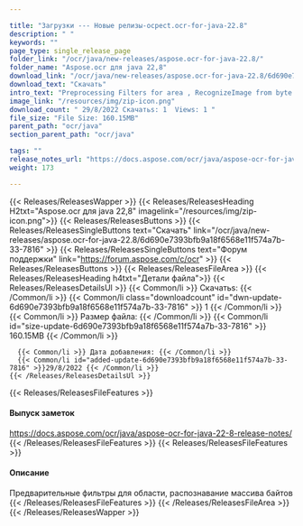 ```yaml
---

title: "Загрузки --- Новые релизы-ocpect.ocr-for-java-22.8"
description: " "
keywords: ""
page_type: single_release_page
folder_link: "/ocr/java/new-releases/aspose.ocr-for-java-22.8/"
folder_name: "Aspose.ocr для java 22,8"
download_link: "/ocr/java/new-releases/aspose.ocr-for-java-22.8/6d690e7393bfb9a18f6568e11f574a7b-33-7816"
download_text: "Скачать"
intro_text: "Preprocessing Filters for area , RecognizeImage from byte array"
image_link: "/resources/img/zip-icon.png"
download_count: " 29/8/2022 Скачатьs: 1  Views: 1 "
file_size: "File Size: 160.15MB"
parent_path: "ocr/java"
section_parent_path: "ocr/java"

tags: ""
release_notes_url: "https://docs.aspose.com/ocr/java/aspose-ocr-for-java-22-8-release-notes/"
weight: 173

---
```


{{< Releases/ReleasesWapper >}}
  {{< Releases/ReleasesHeading H2txt="Aspose.ocr для java 22,8" imagelink="/resources/img/zip-icon.png">}}
  {{< Releases/ReleasesButtons >}}
    {{< Releases/ReleasesSingleButtons text="Скачать" link="/ocr/java/new-releases/aspose.ocr-for-java-22.8/6d690e7393bfb9a18f6568e11f574a7b-33-7816" >}}
    {{< Releases/ReleasesSingleButtons text="Форум поддержки" link="https://forum.aspose.com/c/ocr" >}}
  {{< Releases/ReleasesButtons >}}
  {{< Releases/ReleasesFileArea >}}
    {{< Releases/ReleasesHeading h4txt="Детали файла">}}
    {{< Releases/ReleasesDetailsUl >}}
      {{< Common/li >}} Скачатьs: {{< /Common/li >}}
      {{< Common/li class="downloadcount" id="dwn-update-6d690e7393bfb9a18f6568e11f574a7b-33-7816" >}} 1 {{< /Common/li >}}
      {{< Common/li >}} Размер файла: {{< /Common/li >}}
      {{< Common/li id="size-update-6d690e7393bfb9a18f6568e11f574a7b-33-7816" >}} 160.15MB {{< /Common/li >}}

      {{< Common/li >}} Дата добавления: {{< /Common/li >}}
      {{< Common/li id="added-update-6d690e7393bfb9a18f6568e11f574a7b-33-7816" >}}29/8/2022 {{< /Common/li >}}
    {{< /Releases/ReleasesDetailsUl >}}

  {{< Releases/ReleasesFileFeatures >}}
      <h4>Выпуск заметок</h4><div><a href='https://docs.aspose.com/ocr/java/aspose-ocr-for-java-22-8-release-notes/'>https://docs.aspose.com/ocr/java/aspose-ocr-for-java-22-8-release-notes/</a></div>
  {{< /Releases/ReleasesFileFeatures >}}
  {{< Releases/ReleasesFileFeatures >}}
      <h4>Описание</h4><div class="HTMLDescription">Предварительные фильтры для области, распознавание массива байтов</div>
  {{< /Releases/ReleasesFileFeatures >}}
 {{< /Releases/ReleasesFileArea >}}
{{< /Releases/ReleasesWapper >}}


